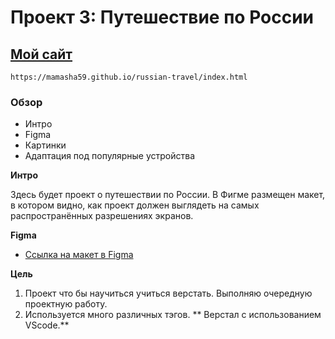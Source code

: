 # Проект 3: Путешествие по России
## [Мой сайт](https://mamasha59.github.io/russian-travel/index.html)
    https://mamasha59.github.io/russian-travel/index.html
### Обзор
* Интро
* Figma
* Картинки 
* Адаптация под популярные устройства

**Интро**

Здесь будет проект о путешествии по России.
В Фигме размещен макет, в котором видно, как проект должен выглядеть на самых распространённых разрешениях экранов.

**Figma**

* [Ссылка на макет в Figma](https://www.figma.com/file/5S2WSbEFL6awjVWJ0NWL8Q/Sprint-3_-Russia-_-desktop-mobile?node-id=28503%3A0)

**Цель**

1. Проект что бы научиться учиться верстать. Выполняю очередную проектную работу.
2. Используется много различных тэгов. ** Верстал c использованием VScode.**
